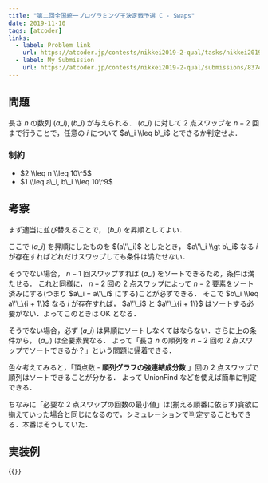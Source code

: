 ```yaml
---
title: "第二回全国統一プログラミング王決定戦予選 C - Swaps"
date: 2019-11-10
tags: [atcoder]
links:
  - label: Problem link
    url: https://atcoder.jp/contests/nikkei2019-2-qual/tasks/nikkei2019_2_qual_c
  - label: My Submission
    url: https://atcoder.jp/contests/nikkei2019-2-qual/submissions/8374236
---
```


## 問題

長さ $n$ の数列 $(a\_i), (b\_i)$ が与えられる．
$(a\_i)$ に対して 2 点スワップを $n - 2$ 回まで行うことで，任意の $i$ について $a\_i \\leq b\_i$ とできるか判定せよ．

### 制約

- $2 \\leq n \\leq 10\^5$
- $1 \\leq a\_i, b\_i \\leq 10\^9$

## 考察

まず適当に並び替えることで， $(b\_i)$ を昇順としてよい．

ここで $(a\_i)$ を昇順にしたものを $(a\'\_i)$ としたとき， $a\'\_i \\gt b\_i$ なる $i$ が存在すればどれだけスワップしても条件は満たせない．

そうでない場合， $n - 1$ 回スワップすれば $(a\_i)$ をソートできるため，条件は満たせる．
これと同様に， $n - 2$ 回の 2 点スワップによって $n - 2$ 要素をソート済みにする(つまり $a\_i = a\'\_i$ にする)ことが必ずできる．
そこで $b\_i \\leq a\'\_\{i + 1\}$ なる $i$ が存在すれば， $a\'\_i$ と $a\'\_\{i + 1\}$ はソートする必要がない．よってこのときは OK となる．

そうでない場合，必ず $(a\_i)$ は昇順にソートしなくてはならない．さらに上の条件から， $(a\_i)$ は全要素異なる．
よって「長さ $n$ の順列を $n - 2$ 回の 2 点スワップでソートできるか？」という問題に帰着できる．

色々考えてみると，「頂点数 - **順列グラフの強連結成分数** 」回の 2 点スワップで順列はソートできることが分かる．
よって UnionFind などを使えば簡単に判定できる．

ちなみに「必要な 2 点スワップの回数の最小値」は(揃える順番に依らず)貪欲に揃えていった場合と同じになるので，シミュレーションで判定することもできる．本番はそうしていた．

## 実装例

{{<code file="0.cpp" language="cpp">}}

